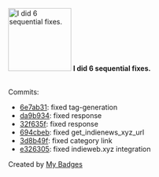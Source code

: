 <img src="https://my-badges.github.io/my-badges/fix-6.png" alt="I did 6 sequential fixes." title="I did 6 sequential fixes." width="128">
<strong>I did 6 sequential fixes.</strong>
<br><br>

Commits:

- <a href="https://github.com/pfefferle/wordpress-indienews/commit/6e7ab31a7c99522b8b46dfed4e974690481ae25a">6e7ab31</a>: fixed tag-generation
- <a href="https://github.com/pfefferle/wordpress-indienews/commit/da9b9348bcb06099ae757fddf2d4f0a60064d249">da9b934</a>: fixed response
- <a href="https://github.com/pfefferle/wordpress-indienews/commit/32f635f62b0ab0e109668803b2a32f36dd1b29c6">32f635f</a>: fixed response
- <a href="https://github.com/pfefferle/wordpress-indienews/commit/694cbebb32cf51cde70c358d7a46fa65cbad9987">694cbeb</a>: fixed get_indienews_xyz_url
- <a href="https://github.com/pfefferle/wordpress-indienews/commit/3d8b49f250525d9bf34be23f03b2d7dcdbe18ca6">3d8b49f</a>: fixed category link
- <a href="https://github.com/pfefferle/wordpress-indienews/commit/e326305920a333dfcab6aad4372a680e33af8a14">e326305</a>: fixed indieweb.xyz integration


Created by <a href="https://github.com/my-badges/my-badges">My Badges</a>